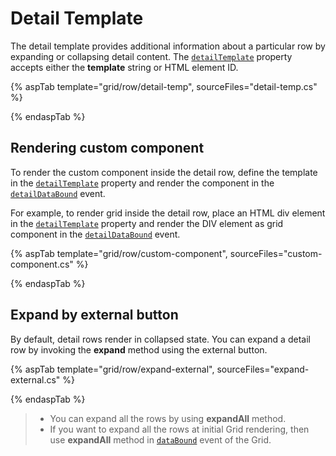# Detail Template

The detail template provides additional information about a particular row by expanding or collapsing detail content. The [`detailTemplate`](https://help.syncfusion.com/cr/aspnetcore-js2/Syncfusion.EJ2.Grids.Grid.html#Syncfusion_EJ2_Grids_Grid_DetailTemplate) property accepts either
the **template** string or HTML element ID.

{% aspTab template="grid/row/detail-temp", sourceFiles="detail-temp.cs" %}

{% endaspTab %}

## Rendering custom component

To render the custom component inside the detail row, define the template in the [`detailTemplate`](https://help.syncfusion.com/cr/aspnetcore-js2/Syncfusion.EJ2.Grids.Grid.html#Syncfusion_EJ2_Grids_Grid_DetailTemplate) property and render the
component in the [`detailDataBound`](https://help.syncfusion.com/cr/aspnetcore-js2/Syncfusion.EJ2.Grids.Grid.html#Syncfusion_EJ2_Grids_Grid_DetailDataBound) event.

For example, to render grid inside the detail row, place an HTML div element in the [`detailTemplate`](https://help.syncfusion.com/cr/aspnetcore-js2/Syncfusion.EJ2.Grids.Grid.html#Syncfusion_EJ2_Grids_Grid_DetailTemplate) property and render the DIV element as grid component in the [`detailDataBound`](https://help.syncfusion.com/cr/aspnetcore-js2/Syncfusion.EJ2.Grids.Grid.html#Syncfusion_EJ2_Grids_Grid_DetailDataBound) event.

{% aspTab template="grid/row/custom-component", sourceFiles="custom-component.cs" %}

{% endaspTab %}

## Expand by external button

By default, detail rows render in collapsed state. You can expand a detail row by invoking the **expand** method using the external button.

{% aspTab template="grid/row/expand-external", sourceFiles="expand-external.cs" %}

{% endaspTab %}

> * You can expand all the rows by using **expandAll** method.
> * If you want to expand all the rows at initial Grid rendering, then use **expandAll** method in [`dataBound`](https://help.syncfusion.com/cr/aspnetcore-js2/Syncfusion.EJ2.Grids.Grid.html#Syncfusion_EJ2_Grids_Grid_DataBound) event of the Grid.